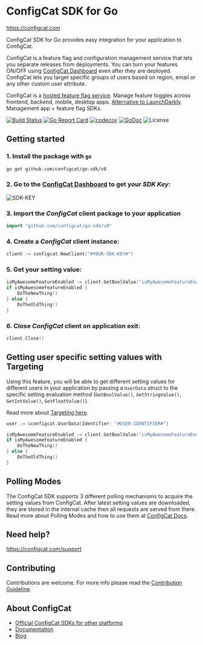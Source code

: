 # ConfigCat SDK for Go
https://configcat.com

ConfigCat SDK for Go provides easy integration for your application to ConfigCat.

ConfigCat is a feature flag and configuration management service that lets you separate releases from deployments. You can turn your features ON/OFF using <a href="https://app.configcat.com" target="_blank">ConfigCat Dashboard</a> even after they are deployed. ConfigCat lets you target specific groups of users based on region, email or any other custom user attribute.

ConfigCat is a <a target="_blank" href="https://configcat.com">hosted feature flag service</a>. Manage feature toggles across frontend, backend, mobile, desktop apps. <a target="_blank" href="https://configcat.com">Alternative to LaunchDarkly</a>. Management app + feature flag SDKs.

[![Build Status](https://github.com/configcat/go-sdk/actions/workflows/go-ci.yml/badge.svg?branch=master)](https://github.com/configcat/go-sdk/actions/workflows/go-ci.yml)
[![Go Report Card](https://goreportcard.com/badge/github.com/configcat/go-sdk)](https://goreportcard.com/report/github.com/configcat/go-sdk)
[![codecov](https://codecov.io/gh/configcat/go-sdk/branch/master/graph/badge.svg)](https://codecov.io/gh/configcat/go-sdk)
[![GoDoc](https://godoc.org/github.com/configcat/go-sdk?status.svg)](https://pkg.go.dev/github.com/configcat/go-sdk/v8)
![License](https://img.shields.io/github/license/configcat/go-sdk.svg)

## Getting started

### 1. Install the package with `go`
```bash
go get github.com/configcat/go-sdk/v8
```

### 2. Go to the <a href="https://app.configcat.com/sdkkey" target="_blank">ConfigCat Dashboard</a> to get your *SDK Key*:
![SDK-KEY](https://raw.githubusercontent.com/ConfigCat/go-sdk/master/media/readme02-3.png  "SDK-KEY")


### 3. Import the *ConfigCat* client package to your application
```go
import "github.com/configcat/go-sdk/v8"
```

### 4. Create a *ConfigCat* client instance:
```go
client := configcat.NewClient("#YOUR-SDK-KEY#")
```

### 5. Get your setting value:
```go
isMyAwesomeFeatureEnabled := client.GetBoolValue("isMyAwesomeFeatureEnabled", false, nil)
if isMyAwesomeFeatureEnabled {
    DoTheNewThing()
} else {
    DoTheOldThing()
}
```

### 6. Close *ConfigCat* client on application exit:
```go
client.Close()
```


## Getting user specific setting values with Targeting

Using this feature, you will be able to get different setting values for different users in your application by passing a `UserData` struct to the specific setting evaluation method (`GetBoolValue()`, `GetStringValue()`, `GetIntValue()`, `GetFloatValue()`).

Read more about [Targeting here](https://configcat.com/docs/advanced/targeting/).
```go
user := &configcat.UserData{Identifier: "#USER-IDENTIFIER#"}

isMyAwesomeFeatureEnabled := client.GetBoolValue("isMyAwesomeFeatureEnabled", false, user)
if isMyAwesomeFeatureEnabled {
    DoTheNewThing()
} else {
    DoTheOldThing()
}
```

## Polling Modes
The ConfigCat SDK supports 3 different polling mechanisms to acquire the setting values from ConfigCat. After latest setting values are downloaded, they are stored in the internal cache then all requests are served from there. Read more about Polling Modes and how to use them at [ConfigCat Docs](https://configcat.com/docs/sdk-reference/go/).

## Need help?
https://configcat.com/support

## Contributing
Contributions are welcome. For more info please read the [Contribution Guideline](CONTRIBUTING.md).

## About ConfigCat
- [Official ConfigCat SDKs for other platforms](https://github.com/configcat)
- [Documentation](https://configcat.com/docs)
- [Blog](https://configcat.com/blog)
